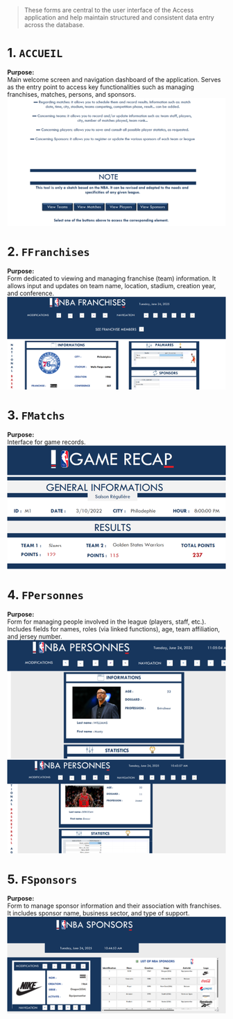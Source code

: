 > These forms are central to the user interface of the Access application and help maintain structured and consistent data entry across the database.

# 1. `ACCUEIL`
**Purpose:**  
Main welcome screen and navigation dashboard of the application. Serves as the entry point to access key functionalities such as managing franchises, matches, persons, and sponsors.
![](https://github.com/ameudes/BasketLeague-Manager-Access-Based-Registration-Analytics-System/blob/main/image/accueil_2.png)

# 2. `FFranchises`
**Purpose:**  
Form dedicated to viewing and managing franchise (team) information. It allows input and updates on team name, location, stadium, creation year, and conference.
![](https://github.com/ameudes/BasketLeague-Manager-Access-Based-Registration-Analytics-System/blob/main/image/franchises.png)

# 3. `FMatchs`
**Purpose:**  
Interface for game records. 
![](https://github.com/ameudes/BasketLeague-Manager-Access-Based-Registration-Analytics-System/blob/main/image/game_recap.png)

# 4. `FPersonnes`
**Purpose:**  
Form for managing people involved in the league (players, staff, etc.). Includes fields for names, roles (via linked functions), age, team affiliation, and jersey number.
![](https://github.com/ameudes/BasketLeague-Manager-Access-Based-Registration-Analytics-System/blob/main/image/person_2.png)
![](https://github.com/ameudes/BasketLeague-Manager-Access-Based-Registration-Analytics-System/blob/main/image/person_3.png)

# 5. `FSponsors`
**Purpose:**  
Form to manage sponsor information and their association with franchises. It includes sponsor name, business sector, and type of support.
![](https://github.com/ameudes/BasketLeague-Manager-Access-Based-Registration-Analytics-System/blob/main/image/sponsors_2.png)
